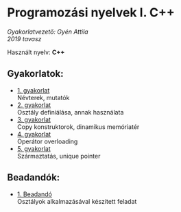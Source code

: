 # Programozási nyelvek I. C++

*Gyakorlatvezető: Gyén Attila*<br>
*2019 tavasz*

Használt nyelv: **C++**

## Gyakorlatok:

- [1. gyakorlat](gyak1/main.cpp)<br>
Névterek, mutatók
- [2. gyakorlat](gyak2/main.cpp)<br>
Osztály definiálása, annak használata
- [3. gyakorlat](gyak2/main.cpp)<br>
Copy konstruktorok, dinamikus memóriatér
- [4. gyakorlat](gyak2/main.cpp)<br>
Operátor overloading
- [5. gyakorlat](gyak2/main.cpp)<br>
Származtatás, unique pointer


## Beadandók:

- [1. Beadandó](bead1)<br>
Osztályok alkalmazásával készített feladat